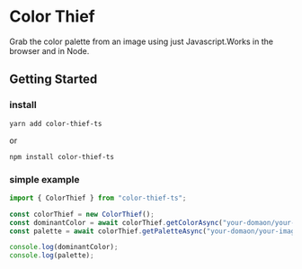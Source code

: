 # Color Thief

Grab the color palette from an image using just Javascript.Works in the browser and in Node.

## Getting Started

### install
```
yarn add color-thief-ts
```
or
```
npm install color-thief-ts
```

### simple example

``` typescript
import { ColorThief } from "color-thief-ts";

const colorThief = new ColorThief();
const dominantColor = await colorThief.getColorAsync("your-domaon/your-image-url.jpg");
const palette = await colorThief.getPaletteAsync("your-domaon/your-image-url.jpg", 5);

console.log(dominantColor);
console.log(palette);
```

